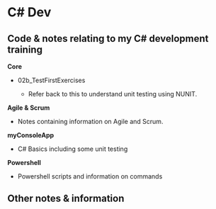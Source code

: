 # C# Dev

## Code & notes relating to my C# development training

**Core**

- 02b_TestFirstExercises

  - Refer back to this to understand unit testing using NUNIT.

    


**Agile & Scrum** 

- Notes containing information on Agile and Scrum.

  

**myConsoleApp** 

- C# Basics including some unit testing

  

**Powershell**

- Powershell scripts and information on commands

  

## Other notes & information